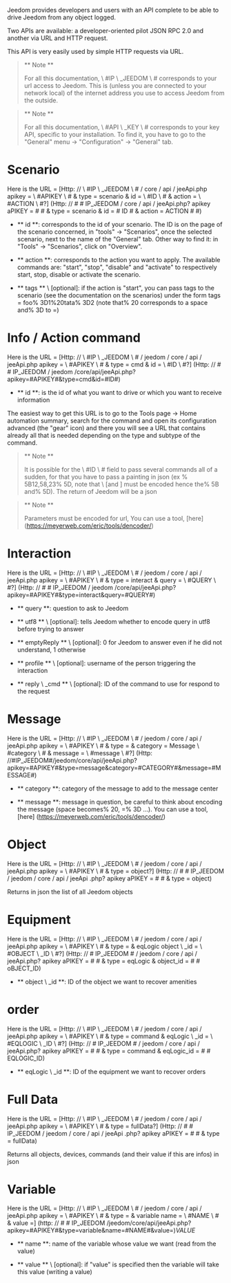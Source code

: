 Jeedom provides developers and users with an API
complete to be able to drive Jeedom from any object
logged.

Two APIs are available: a developer-oriented pilot
JSON RPC 2.0 and another via URL and HTTP request.

This API is very easily used by simple HTTP requests via
URL.

> ** Note **
>
> For all this documentation, \ #IP \ _JEEDOM \ # corresponds to your url
> access to Jeedom. This is (unless you are connected to your network
> local) of the internet address you use to access Jeedom
> from the outside.

> ** Note **
>
> For all this documentation, \ #API \ _KEY \ # corresponds to your key
> API, specific to your installation. To find it, you have to go to
> the "General" menu → "Configuration" → "General" tab.

Scenario
========

Here is the URL =
[Http: // \ #IP \ _JEEDOM \ # / core / api / jeeApi.php apikey = \ #APIKEY \ # & type = scenario & id = \ #ID \ # & action = \ #ACTION \ #?] (Http: // # # IP_JEEDOM / core / api / jeeApi.php? apikey aPIKEY = # # & type = scenario & id = # ID # & action = ACTION # #)

-   ** id **: corresponds to the id of your scenario. The ID is on the
    page of the scenario concerned, in "tools" → "Scenarios", once the
    selected scenario, next to the name of the "General" tab. Other
    way to find it: in "Tools" → "Scenarios", click on
    "Overview".

-   ** action **: corresponds to the action you want to apply. The
    available commands are: "start", "stop", "disable" and
    "activate" to respectively start, stop, disable or
    activate the scenario.

-   ** tags ** \ [optional]: if the action is "start", you can pass
    tags to the scenario (see the documentation on the scenarios) under
    the form tags = foo% 3D1%20tata% 3D2 (note that% 20 corresponds to a
    space and% 3D to =)

Info / Action command
====================

Here is the URL =
[Http: // \ #IP \ _JEEDOM \ # / jeedom / core / api / jeeApi.php apikey = \ #APIKEY \ # & type = cmd & id = \ #ID \ #?] (Http: // # # IP_JEEDOM / jeedom /core/api/jeeApi.php?apikey=#APIKEY#&type=cmd&id=#ID#)

-   ** id **: is the id of what you want to drive or which
    you want to receive information

The easiest way to get this URL is to go to the Tools page →
Home automation summary, search for the command and open its configuration
advanced (the "gear" icon) and there you will see a URL that contains
already all that is needed depending on the type and subtype of the
command.

> ** Note **
>
> It is possible for the \ #ID \ # field to pass several commands
> all of a sudden, for that you have to pass a painting in json (ex
>% 5B12,58,23% 5D, note that \ [and \] must be encoded hence the% 5B
> and% 5D). The return of Jeedom will be a json

> ** Note **
>
> Parameters must be encoded for url, You can use
> a tool, [here] (https://meyerweb.com/eric/tools/dencoder/)

Interaction
===========

Here is the URL =
[Http: // \ #IP \ _JEEDOM \ # / jeedom / core / api / jeeApi.php apikey = \ #APIKEY \ # & type = interact & query = \ #QUERY \ #?] (Http: // # # IP_JEEDOM / jeedom /core/api/jeeApi.php?apikey=#APIKEY#&type=interact&query=#QUERY#)

-   ** query **: question to ask to Jeedom

-   ** utf8 ** \ [optional]: tells Jeedom whether to encode query
    in utf8 before trying to answer

-   ** emptyReply ** \ [optional]: 0 for Jeedom to answer even if he
    did not understand, 1 otherwise

-   ** profile ** \ [optional]: username of the person
    triggering the interaction

-   ** reply \ _cmd ** \ [optional]: ID of the command to use for
    respond to the request

Message
=======

Here is the URL =
[Http: // \ #IP \ _JEEDOM \ # / jeedom / core / api / jeeApi.php apikey = \ #APIKEY \ # & type = & category = Message \ #category \ # & message = \ #message \ #?] (Http: //#IP_JEEDOM#/jeedom/core/api/jeeApi.php?apikey=#APIKEY#&type=message&category=#CATEGORY#&message=#MESSAGE#)

-   ** category **: category of the message to add to the message center

-   ** message **: message in question, be careful to think about encoding
    the message (space becomes% 20, =% 3D ...). You can use a
    tool, [here] (https://meyerweb.com/eric/tools/dencoder/)

Object
=====

Here is the URL =
[Http: // \ #IP \ _JEEDOM \ # / jeedom / core / api / jeeApi.php apikey = \ #APIKEY \ # & type = object?] (Http: // # # IP_JEEDOM / jeedom / core / api / jeeApi .php? apikey aPIKEY = # # & type = object)

Returns in json the list of all Jeedom objects

Equipment
==========

Here is the URL =
[Http: // \ #IP \ _JEEDOM \ # / jeedom / core / api / jeeApi.php apikey = \ #APIKEY \ # & type = & eqLogic object \ _id = \ #OBJECT \ _ID \ #?] (Http: // # IP_JEEDOM # / jeedom / core / api / jeeApi.php? apikey aPIKEY = # # & type = eqLogic & object_id = # # oBJECT_ID)

-   ** object \ _id **: ID of the object we want to recover
    amenities

order
========

Here is the URL =
[Http: // \ #IP \ _JEEDOM \ # / jeedom / core / api / jeeApi.php apikey = \ #APIKEY \ # & type = command & eqLogic \ _id = \ #EQLOGIC \ _ID \ #?] (Http: // # IP_JEEDOM # / jeedom / core / api / jeeApi.php? apikey aPIKEY = # # & type = command & eqLogic_id = # # EQLOGIC_ID)

-   ** eqLogic \ _id **: ID of the equipment we want to recover
    orders

Full Data
=========

Here is the URL =
[Http: // \ #IP \ _JEEDOM \ # / jeedom / core / api / jeeApi.php apikey = \ #APIKEY \ # & type = fullData?] (Http: // # # IP_JEEDOM / jeedom / core / api / jeeApi .php? apikey aPIKEY = # # & type = fullData)

Returns all objects, devices, commands (and their value if this
are infos) in json

Variable
========

Here is the URL =
[Http: // \ #IP \ _JEEDOM \ # / jeedom / core / api / jeeApi.php apikey = \ #APIKEY \ # & type = & variable name = \ #NAME \ # & value =] (http: // # # IP_JEEDOM /jeedom/core/api/jeeApi.php?apikey=#APIKEY#&type=variable&name=#NAME#&value=)*VALUE*

-   ** name **: name of the variable whose value we want (read from
    the value)

-   ** value ** \ [optional]: if "value" is specified then the variable
    will take this value (writing a value)


